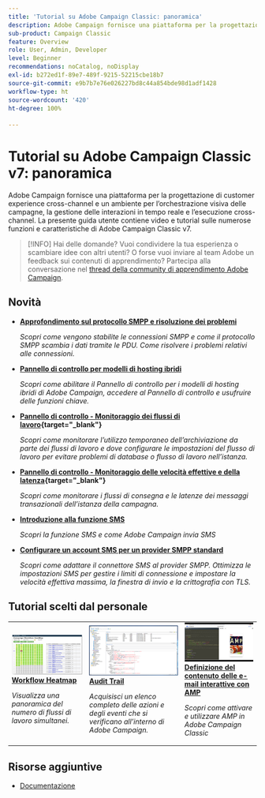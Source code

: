 ```yaml
---
title: 'Tutorial su Adobe Campaign Classic: panoramica'
description: Adobe Campaign fornisce una piattaforma per la progettazione di customer experience cross-channel e fornisce un ambiente per l’orchestrazione visiva delle campagne, la gestione delle interazioni in tempo reale e l’esecuzione cross-channel. Questa guida utente contiene video e tutorial sulle numerose funzioni e caratteristiche di Adobe Campaign Standard.
sub-product: Campaign Classic
feature: Overview
role: User, Admin, Developer
level: Beginner
recommendations: noCatalog, noDisplay
exl-id: b272ed1f-89e7-489f-9215-52215cbe18b7
source-git-commit: e9b7b7e76e026227bd8c44a854bde98d1adf1428
workflow-type: ht
source-wordcount: '420'
ht-degree: 100%

---
```


# Tutorial su Adobe Campaign Classic v7: panoramica

Adobe Campaign fornisce una piattaforma per la progettazione di customer experience cross-channel e un ambiente per l’orchestrazione visiva delle campagne, la gestione delle interazioni in tempo reale e l’esecuzione cross-channel. La presente guida utente contiene video e tutorial sulle numerose funzioni e caratteristiche di Adobe Campaign Classic v7.

>[!INFO]
> Hai delle domande? Vuoi condividere la tua esperienza o scambiare idee con altri utenti? O forse vuoi inviare al team Adobe un feedback sui contenuti di apprendimento? Partecipa alla conversazione nel [thread della community di apprendimento Adobe Campaign](https://experienceleaguecommunities.adobe.com:443/t5/adobe-campaign-classic/join-the-discussion-on-adobe-campaign-learning/td-p/419096).

## Novità

* **[Approfondimento sul protocollo SMPP e risoluzione dei problemi](https://experienceleague.adobe.com/docs/campaign-learn/set-up-sms-for-adobe-campaign/smpp-deep-dive-and-troubleshooting.html?lang=it)**

   *Scopri come vengono stabilite le connessioni SMPP e come il protocollo SMPP scambia i dati tramite le PDU. Come risolvere i problemi relativi alle connessioni.*

* **[Pannello di controllo per modelli di hosting ibridi](https://experienceleague.adobe.com/docs/control-panel-learn/tutorials/control-panel-for-hybrid-hosting-models.html?lang=it)**

   *Scopri come abilitare il Pannello di controllo per i modelli di hosting ibridi di Adobe Campaign, accedere al Pannello di controllo e usufruire delle funzioni chiave.*

* **[Pannello di controllo - Monitoraggio dei flussi di lavoro](https://experienceleague.adobe.com/docs/control-panel-learn/tutorials/performance-monitoring/monitor-workflows.html?lang=it){target=&quot;_blank&quot;}**

   *Scopri come monitorare l’utilizzo temporaneo dell’archiviazione da parte dei flussi di lavoro e dove configurare le impostazioni del flusso di lavoro per evitare problemi di database o flusso di lavoro nell’istanza.*

* **[Pannello di controllo - Monitoraggio delle velocità effettive e della latenza](https://experienceleague.adobe.com/docs/control-panel-learn/tutorials/performance-monitoring/monitor-throughputs-and-latency.html?lang=it){target=&quot;_blank&quot;}**

   *Scopri come monitorare i flussi di consegna e le latenze dei messaggi transazionali dell’istanza della campagna.*

* **[Introduzione alla funzione SMS](https://experienceleague.adobe.com/docs/campaign-learn/set-up-sms-for-adobe-campaign/introduction-to-sms.html?lang=it-IT)**

   *Scopri la funzione SMS e come Adobe Campaign invia SMS*

* **[Configurare un account SMS per un provider SMPP standard](https://experienceleague.adobe.com/docs/campaign-learn/set-up-sms-for-adobe-campaign/set-up-account-for-standard-smpp-provider.html?lang=it-IT)**

   *Scopri come adattare il connettore SMS al provider SMPP. Ottimizza le impostazioni SMS per gestire i limiti di connessione e impostare la velocità effettiva massima, la finestra di invio e la crittografia con TLS.*

## Tutorial scelti dal personale

<table>
<tr>
  <td>
    <a href="./monitoring-campaign-classic/workflow-heatmap.md">
      <img alt="Workflow Heatmap (video)" src="./assets/workflow-heatmap.png"/>
    </a>
    <div>
      <a href="./monitoring-campaign-classic/workflow-heatmap.md">
    <strong>Workflow Heatmap</strong>
    </a>
    </div>
    <p>
    <em>Visualizza una panoramica del numero di flussi di lavoro simultanei.</em>
    <p>
  </td>
   <td>
    <a href="./monitoring-campaign-classic/audit-trail.md">
      <img alt="Audit Trail (video)" src="./assets/acc-audit-trail-thumb.png" />
    </a>
    <div>
      <a href="./monitoring-campaign-classic/audit-trail.md">
    <strong>Audit Trail</strong>
    </a>
    </div> 
    <p>
    <em>Acquisisci un elenco completo delle azioni e degli eventi che si verificano all’interno di Adobe Campaign.</em>
    <p>
  </td>
  <td>
    <a href="./sending-messages/email-channel/defining-interactive-email-content-with-amp.md">
      <img alt="Definizione del contenuto delle e-mail interattive con AMP (video)" src="./assets/29940.png" />
    </a>
    <div>
      <a href="./sending-messages/email-channel/defining-interactive-email-content-with-amp.md">
    <strong>Definizione del contenuto delle e-mail interattive con AMP</strong>
    </a>
    </div>
    <p>
    <em>Scopri come attivare e utilizzare AMP in Adobe Campaign Classic </em>
    <p>
  </td>
</tr>
</table>

## Risorse aggiuntive

* [Documentazione](https://experienceleague.adobe.com/docs/campaign-classic/using/getting-started/starting-with-adobe-campaign/about-adobe-campaign-classic.html?lang=it)
